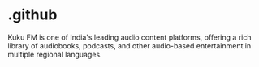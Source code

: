 # .github
Kuku FM is one of India's leading audio content platforms, offering a rich library of audiobooks, podcasts, and other audio-based entertainment in multiple regional languages.
